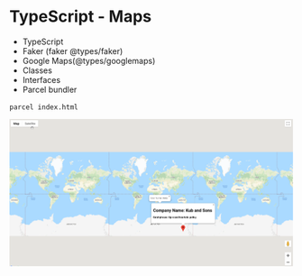 # TypeScript - Maps

* TypeScript
* Faker (faker @types/faker)
* Google Maps(@types/googlemaps)
* Classes
* Interfaces
* Parcel bundler

```
parcel index.html
```

![alt](screenshot.png)